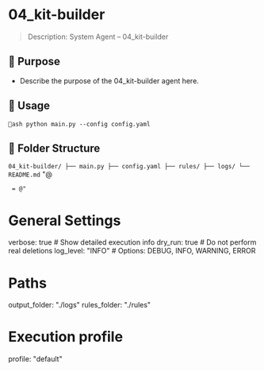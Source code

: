 # 04_kit-builder

> Description: System Agent – 04_kit-builder

## 🔧 Purpose

- Describe the purpose of the 04_kit-builder agent here.

## 🚀 Usage

`ash
python main.py --config config.yaml
`

## 📁 Folder Structure

`
04_kit-builder/
├── main.py
├── config.yaml
├── rules/
├── logs/
└── README.md
`
"@

     = @"
# General Settings
verbose: true       # Show detailed execution info
dry_run: true       # Do not perform real deletions
log_level: "INFO"   # Options: DEBUG, INFO, WARNING, ERROR

# Paths
output_folder: "./logs"
rules_folder: "./rules"

# Execution profile
profile: "default"
